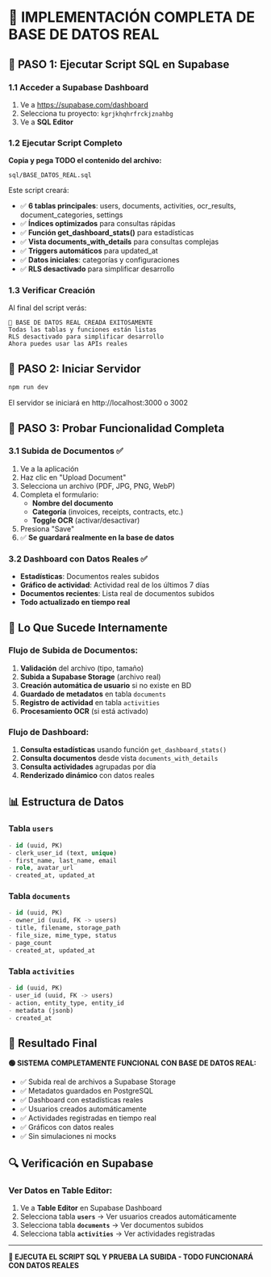 # 🚀 IMPLEMENTACIÓN COMPLETA DE BASE DE DATOS REAL

## 🎯 PASO 1: Ejecutar Script SQL en Supabase

### 1.1 Acceder a Supabase Dashboard
1. Ve a https://supabase.com/dashboard
2. Selecciona tu proyecto: `kgrjkhqhrfrckjznahbg`
3. Ve a **SQL Editor**

### 1.2 Ejecutar Script Completo
**Copia y pega TODO el contenido del archivo:**
```
sql/BASE_DATOS_REAL.sql
```

Este script creará:
- ✅ **6 tablas principales**: users, documents, activities, ocr_results, document_categories, settings
- ✅ **Índices optimizados** para consultas rápidas
- ✅ **Función get_dashboard_stats()** para estadísticas
- ✅ **Vista documents_with_details** para consultas complejas
- ✅ **Triggers automáticos** para updated_at
- ✅ **Datos iniciales**: categorías y configuraciones
- ✅ **RLS desactivado** para simplificar desarrollo

### 1.3 Verificar Creación
Al final del script verás:
```
🎉 BASE DE DATOS REAL CREADA EXITOSAMENTE
Todas las tablas y funciones están listas
RLS desactivado para simplificar desarrollo
Ahora puedes usar las APIs reales
```

## 🎯 PASO 2: Iniciar Servidor

```bash
npm run dev
```

El servidor se iniciará en http://localhost:3000 o 3002

## 🎯 PASO 3: Probar Funcionalidad Completa

### 3.1 Subida de Documentos ✅
1. Ve a la aplicación
2. Haz clic en "Upload Document"
3. Selecciona un archivo (PDF, JPG, PNG, WebP)
4. Completa el formulario:
   - **Nombre del documento**
   - **Categoría** (invoices, receipts, contracts, etc.)
   - **Toggle OCR** (activar/desactivar)
5. Presiona "Save"
6. ✅ **Se guardará realmente en la base de datos**

### 3.2 Dashboard con Datos Reales ✅
- **Estadísticas**: Documentos reales subidos
- **Gráfico de actividad**: Actividad real de los últimos 7 días
- **Documentos recientes**: Lista real de documentos subidos
- **Todo actualizado en tiempo real**

## 🔧 Lo Que Sucede Internamente

### Flujo de Subida de Documentos:
1. **Validación** del archivo (tipo, tamaño)
2. **Subida a Supabase Storage** (archivo real)
3. **Creación automática de usuario** si no existe en BD
4. **Guardado de metadatos** en tabla `documents`
5. **Registro de actividad** en tabla `activities`
6. **Procesamiento OCR** (si está activado)

### Flujo de Dashboard:
1. **Consulta estadísticas** usando función `get_dashboard_stats()`
2. **Consulta documentos** desde vista `documents_with_details`
3. **Consulta actividades** agrupadas por día
4. **Renderizado dinámico** con datos reales

## 📊 Estructura de Datos

### Tabla `users`
```sql
- id (uuid, PK)
- clerk_user_id (text, unique)
- first_name, last_name, email
- role, avatar_url
- created_at, updated_at
```

### Tabla `documents`
```sql
- id (uuid, PK)
- owner_id (uuid, FK -> users)
- title, filename, storage_path
- file_size, mime_type, status
- page_count
- created_at, updated_at
```

### Tabla `activities`
```sql
- id (uuid, PK)
- user_id (uuid, FK -> users)
- action, entity_type, entity_id
- metadata (jsonb)
- created_at
```

## 🎉 Resultado Final

**🟢 SISTEMA COMPLETAMENTE FUNCIONAL CON BASE DE DATOS REAL:**
- ✅ Subida real de archivos a Supabase Storage
- ✅ Metadatos guardados en PostgreSQL
- ✅ Dashboard con estadísticas reales
- ✅ Usuarios creados automáticamente
- ✅ Actividades registradas en tiempo real
- ✅ Gráficos con datos reales
- ✅ Sin simulaciones ni mocks

## 🔍 Verificación en Supabase

### Ver Datos en Table Editor:
1. Ve a **Table Editor** en Supabase Dashboard
2. Selecciona tabla **`users`** → Ver usuarios creados automáticamente
3. Selecciona tabla **`documents`** → Ver documentos subidos
4. Selecciona tabla **`activities`** → Ver actividades registradas

---

**🚀 EJECUTA EL SCRIPT SQL Y PRUEBA LA SUBIDA - TODO FUNCIONARÁ CON DATOS REALES**